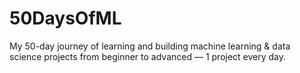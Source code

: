 # 50DaysOfML
My 50-day journey of learning and building machine learning & data science projects from beginner to advanced — 1 project every day.
